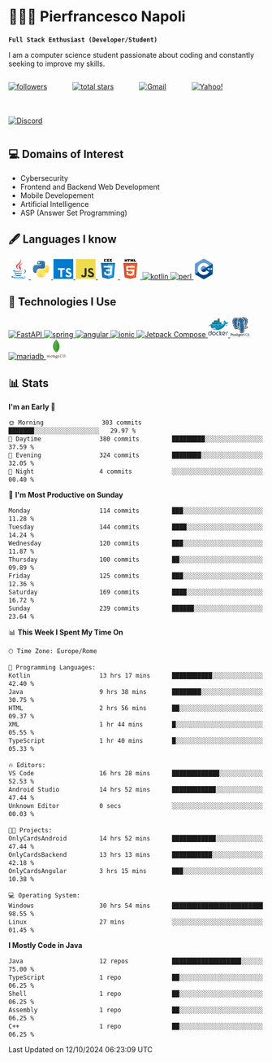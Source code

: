 # 👨🏻‍💻 Pierfrancesco Napoli
**`Full Stack Enthusiast (Developer/Student)`**
<p align="left">
</p>

I am a computer science student passionate about coding and constantly seeking to improve my skills.
<p align="center" style=" display: inline-flex;  flex-wrap: wrap;  gap: 50px; ">
    <a href="https://github.com/Pierf22?tab=followers" >
        <img alt="followers" title="Follow me on Github" src="https://custom-icon-badges.demolab.com/github/followers/Pierf22?color=236ad3&labelColor=1155ba&style=for-the-badge&logo=person-add&label=Follow&logoColor=white"/>
    </a>
    <a href="https://github.com/Pierf22?tab=repositories&sort=stargazers">
        <img alt="total stars" title="Total stars on GitHub" src="https://custom-icon-badges.demolab.com/github/stars/Pierf22?color=55960c&style=for-the-badge&labelColor=488207&logo=star"/>
    </a>
    <a href="mailto:pierfrancesco.napoli222@gmail.com">
        <img alt="Gmail" title="Send me an email" src="https://img.shields.io/badge/-pierfrancesco.napoli222@gmail.com-ff6f61?style=for-the-badge&logo=Gmail&logoColor=white"/>
    </a>
    <a href="mailto:pier.napoli@yahoo.it">
        <img alt="Yahoo!" title="Send me an email" src="https://img.shields.io/badge/Yahoo!-pier.napoli@yahoo.it-9D79D2?style=for-the-badge&logo=yahoo&logoColor=white"/>
    </a>
    <a href="https://discord.com/users/1211690539959975948">
        <img alt="Discord" title="Connect on Discord" src="https://img.shields.io/badge/Discord-pierf_22-5865F2?style=for-the-badge&logo=discord&logoColor=white"/>
    </a>
</p>


## :computer: Domains of Interest
* Cybersecurity
* Frontend and Backend Web Development
* Mobile Developement
* Artificial Intelligence
* ASP (Answer Set Programming)





## 🖋️ Languages I know
<p align="left"> <a href="https://www.java.com" target="_blank" rel="noreferrer"> <img src="https://raw.githubusercontent.com/devicons/devicon/master/icons/java/java-original.svg" alt="java" width="40" height="40"/> </a>  </a> <a href="https://www.python.org/" target="_blank" rel="noreferrer">
    <img src="https://raw.githubusercontent.com/devicons/devicon/master/icons/python/python-original.svg" alt="Python" width="40" height="40"/>
</a> <a href="https://www.typescriptlang.org" target="_blank" rel="noreferrer"> <img src="https://raw.githubusercontent.com/devicons/devicon/master/icons/typescript/typescript-original.svg" alt="typescript" width="40" height="40"/> </a> <a href="https://developer.mozilla.org/en-US/docs/Web/JavaScript" target="_blank" rel="noreferrer"> <img src="https://raw.githubusercontent.com/devicons/devicon/master/icons/javascript/javascript-original.svg" alt="javascript" width="40" height="40"/> </a> <a href="https://www.w3schools.com/css/" target="_blank" rel="noreferrer"> <img src="https://raw.githubusercontent.com/devicons/devicon/master/icons/css3/css3-original-wordmark.svg" alt="css3" width="40" height="40"/> </a><a href="https://www.w3schools.com/html/" target="_blank" rel="noreferrer">
  <img src="https://raw.githubusercontent.com/devicons/devicon/master/icons/html5/html5-original-wordmark.svg" alt="html5" width="40" height="40"/>
</a>
 <a href="https://git-scm.com/" target="_blank" rel="noreferrer">  <a href="https://kotlinlang.org" target="_blank" rel="noreferrer"> <img src="https://www.vectorlogo.zone/logos/kotlinlang/kotlinlang-icon.svg" alt="kotlin" width="40" height="40"/> </a>  </a> <a href="https://www.perl.org/" target="_blank" rel="noreferrer"> <img src="https://upload.wikimedia.org/wikipedia/en/0/00/Perl-camel-small.png" alt="perl" width="40" height="40"/> <a href="https://www.w3schools.com/cpp/" target="_blank" rel="noreferrer"> <img src="https://raw.githubusercontent.com/devicons/devicon/master/icons/cplusplus/cplusplus-original.svg" alt="cplusplus" width="40" height="40"/> </a></p>




## 🧭 Technologies I Use
<p align="left"> <a href="https://fastapi.tiangolo.com/" target="_blank" rel="noreferrer">
    <img src="https://fastapi.tiangolo.com/img/favicon.png" alt="FastAPI" width="40" height="40"/>
</a>
<a href="https://spring.io/" target="_blank" rel="noreferrer"> <img src="https://www.vectorlogo.zone/logos/springio/springio-icon.svg" alt="spring" width="40" height="40"/> </a> <a href="https://www.typescriptlang.org/" target="_blank" rel="noreferrer"> <a href="https://angular.io" target="_blank" rel="noreferrer"> <img src="https://angular.io/assets/images/logos/angular/angular.svg" alt="angular" width="40" height="40"/> </a>  <a href="https://ionicframework.com" target="_blank" rel="noreferrer"> <img src="https://upload.wikimedia.org/wikipedia/commons/d/d1/Ionic_Logo.svg" alt="ionic" width="40" height="40"/> </a> <a href="https://angular.io" target="_blank" rel="noreferrer"><a href="https://developer.android.com/jetpack/compose" target="_blank" rel="noreferrer">
  <img src="https://developer.android.com/images/brand/Android_Robot.png" alt="Jetpack Compose" width="40" height="40"/>
</a>
<a href="https://www.docker.com/" target="_blank" rel="noreferrer"> <img src="https://raw.githubusercontent.com/devicons/devicon/master/icons/docker/docker-original-wordmark.svg" alt="docker" width="40" height="40"/> </a> <a href="https://www.postgresql.org" target="_blank" rel="noreferrer"> <img src="https://raw.githubusercontent.com/devicons/devicon/master/icons/postgresql/postgresql-original-wordmark.svg" alt="postgresql" width="40" height="40"/> </a> <a href="https://mariadb.org/" target="_blank" rel="noreferrer"> <img src="https://www.vectorlogo.zone/logos/mariadb/mariadb-icon.svg" alt="mariadb" width="40" height="40"/> </a> <a href="https://www.mongodb.com/" target="_blank" rel="noreferrer"> <img src="https://raw.githubusercontent.com/devicons/devicon/master/icons/mongodb/mongodb-original-wordmark.svg" alt="mongodb" width="40" height="40"/> </a></p>


## 📊 Stats

<!--START_SECTION:waka-->
**I'm an Early 🐤** 

```text
🌞 Morning                303 commits         ███████░░░░░░░░░░░░░░░░░░   29.97 % 
🌆 Daytime                380 commits         █████████░░░░░░░░░░░░░░░░   37.59 % 
🌃 Evening                324 commits         ████████░░░░░░░░░░░░░░░░░   32.05 % 
🌙 Night                  4 commits           ░░░░░░░░░░░░░░░░░░░░░░░░░   00.40 % 
```
📅 **I'm Most Productive on Sunday** 

```text
Monday                   114 commits         ███░░░░░░░░░░░░░░░░░░░░░░   11.28 % 
Tuesday                  144 commits         ████░░░░░░░░░░░░░░░░░░░░░   14.24 % 
Wednesday                120 commits         ███░░░░░░░░░░░░░░░░░░░░░░   11.87 % 
Thursday                 100 commits         ██░░░░░░░░░░░░░░░░░░░░░░░   09.89 % 
Friday                   125 commits         ███░░░░░░░░░░░░░░░░░░░░░░   12.36 % 
Saturday                 169 commits         ████░░░░░░░░░░░░░░░░░░░░░   16.72 % 
Sunday                   239 commits         ██████░░░░░░░░░░░░░░░░░░░   23.64 % 
```


📊 **This Week I Spent My Time On** 

```text
🕑︎ Time Zone: Europe/Rome

💬 Programming Languages: 
Kotlin                   13 hrs 17 mins      ███████████░░░░░░░░░░░░░░   42.40 % 
Java                     9 hrs 38 mins       ████████░░░░░░░░░░░░░░░░░   30.75 % 
HTML                     2 hrs 56 mins       ██░░░░░░░░░░░░░░░░░░░░░░░   09.37 % 
XML                      1 hr 44 mins        █░░░░░░░░░░░░░░░░░░░░░░░░   05.55 % 
TypeScript               1 hr 40 mins        █░░░░░░░░░░░░░░░░░░░░░░░░   05.33 % 

🔥 Editors: 
VS Code                  16 hrs 28 mins      █████████████░░░░░░░░░░░░   52.53 % 
Android Studio           14 hrs 52 mins      ████████████░░░░░░░░░░░░░   47.44 % 
Unknown Editor           0 secs              ░░░░░░░░░░░░░░░░░░░░░░░░░   00.03 % 

🐱‍💻 Projects: 
OnlyCardsAndroid         14 hrs 52 mins      ████████████░░░░░░░░░░░░░   47.44 % 
OnlyCardsBackend         13 hrs 13 mins      ███████████░░░░░░░░░░░░░░   42.18 % 
OnlyCardsAngular         3 hrs 15 mins       ███░░░░░░░░░░░░░░░░░░░░░░   10.38 % 

💻 Operating System: 
Windows                  30 hrs 54 mins      █████████████████████████   98.55 % 
Linux                    27 mins             ░░░░░░░░░░░░░░░░░░░░░░░░░   01.45 % 
```

**I Mostly Code in Java** 

```text
Java                     12 repos            ███████████████████░░░░░░   75.00 % 
TypeScript               1 repo              ██░░░░░░░░░░░░░░░░░░░░░░░   06.25 % 
Shell                    1 repo              ██░░░░░░░░░░░░░░░░░░░░░░░   06.25 % 
Assembly                 1 repo              ██░░░░░░░░░░░░░░░░░░░░░░░   06.25 % 
C++                      1 repo              ██░░░░░░░░░░░░░░░░░░░░░░░   06.25 % 
```




 Last Updated on 12/10/2024 06:23:09 UTC
<!--END_SECTION:waka-->



